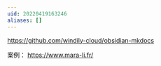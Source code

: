 ```yaml
---
uid: 20220419163246
aliases: []
---
```

https://github.com/windily-cloud/obsidian-mkdocs

案例： https://www.mara-li.fr/